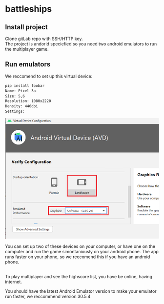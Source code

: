 # battleships<br/>

## Install project <br/>
Clone gitLab repo with SSH/HTTP key. <br/>
The project is andorid speciefied so you need two android emulators to run the multiplayer game. <br/>

## Run emulators <br/>
We reccomend to set up this virtual device: <br/>
```bash
pip install foobar
Name: Pixel 3a 
Size: 5,6 
Resolution: 1080x2220 
Density: 440dpi 
Settings: 
```
![Screenshot](emulator_innstillinger.png) <br/>


You can set up two of these devices on your computer, or have one on the computer and run the game simontaniously on your android phone. The app runs faster on your phone, so we reccomend this if you have an android phone. <br/>

<br/> To play multiplayer and see the highscore list, you have be online, having internet.

You should have the latest Android Emulator version to make your emulator run faster, we reccommend version 30.5.4 <br/>




